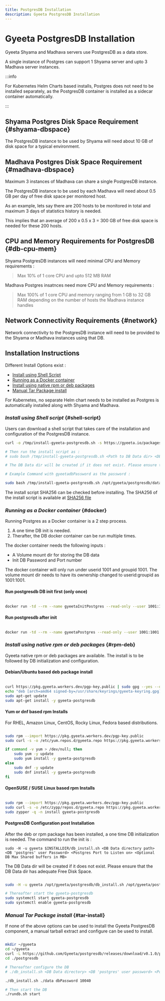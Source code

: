 ```yaml
---
title: PostgresDB Installation
description: Gyeeta PostgresDB Installation
---
```


# Gyeeta PostgresDB Installation

Gyeeta Shyama and Madhava servers use PostgresDB as a data store.

A single instance of Postgres can support 1 Shyama server and upto 3 Madhava server instances.

:::info

For Kubernetes Helm Charts based installs, Postgres does not need to be installed separately, as the PostgresDB
container is installed as a sidecar container automatically.

:::

## Shyama Postgres Disk Space Requirement {#shyama-dbspace}

The PostgresDB instance to be used by Shyama will need about 10 GB of disk space for a typical environment.

## Madhava Postgres Disk Space Requirement {#madhava-dbspace}

Maximum 3 instances of Madhava can share a single PostgresDB instance.

The PostgresDB instance to be used by each Madhava will need about 0.5 GB per day of free disk space per monitored host.

As an example, lets say there are 200 hosts to be monitored in total and maximum 3 days of statistics history is needed. 

This implies that an average of 200 x 0.5 x 3 = 300 GB of free disk space is needed for these 200 hosts.


## CPU and Memory Requirements for PostgresDB {#db-cpu-mem}

Shyama PostgresDB instances will need minimal CPU and Memory requirements :

> Max 10% of 1 core CPU and upto 512 MB RAM

Madhava Postgres insatnces need more CPU and Memory requirements :

> Max 100% of 1 core CPU and memory ranging from 1 GB to 32 GB RAM depending on the number of hosts the Madhava instance handles


## Network Connectivity Requirements {#network}

Network connectivity to the PostgresDB instance will need to be provided to the Shyama or Madhava instances using that DB.

## Installation Instructions

Different Install Options exist :

- [Install using Shell Script](#shellscript)
- [Running as a Docker container](#docker)
- [Install using native rpm or deb packages](#rpm-deb)
- [Manual Tar Package install](#tar-install)

For Kubernetes, no separate Helm chart needs to be installed as Postgres is automatically installed along with Shyama and Madhava.

### *Install using Shell script* {#shell-script}

Users can download a shell script that takes care of the installation and configuration of the PostgresDB instance.

```bash
curl -o /tmp/install-gyeeta-postgresdb.sh -s https://gyeeta.io/packages/install-gyeeta-postgresdb.sh

# Then run the install script as : 
# sudo bash /tmp/install-gyeeta-postgresdb.sh <Path to DB Data dir> <DB 'postgres' user Password> <Postgres Port to Listen on> <Optional DB Max Memory Shared buffers in MB>

# The DB Data dir will be created if it does not exist. Please ensure that the DB Data dir has adequate Free Disk Space.

# Example Command with gyeetadbPassword as the password :

sudo bash /tmp/install-gyeeta-postgresdb.sh /opt/gyeeta/postgresdb/data gyeetadbPassword 10040

```

The install script SHA256 can be checked before installing. The SHA256 of the install script is available at [SHA256 file](https://gyeeta.io/packages/install-gyeeta-postgresdb.sh.sum)

### *Running as a Docker container* {#docker}

Running Postgres as a Docker container is a 2 step process. 

1. A one time DB init is needed.
2. Therafter, the DB docker container can be run multiple times.

The docker container needs the following inputs :

- A Volume mount dir for storing the DB data
- Init DB Password and Port number

The docker container will only run under userid 1001 and groupid 1001. The volume mount dir needs to have its ownership
changed to userid:groupid as 1001:1001.

#### Run postgresdb DB init first (only once)

```bash title="Example Docker Init Command"

docker run -td --rm --name gyeetaInitPostgres --read-only --user 1001:1001 -v /opt/gyeeta/dbdata:/dbdata --env CFG_POSTGRES_PASSWORD=gyeetadbPassword --env CFG_POSTGRES_PORT=10040 ghcr.io/gyeeta/postgresdb --initdb

```

#### Run postgresdb after init

```bash title="Example Docker Command After Init"

docker run -td --rm --name gyeetaPostgres --read-only --user 1001:1001 -p 10040:10040 -v /opt/gyeeta/dbdata:/dbdata ghcr.io/gyeeta/postgresdb 

```

### *Install using native rpm or deb packages* {#rpm-deb}

Gyeeta native rpm or deb packages are available. The install is to be followed by DB initialization and configuration.

#### Debian/Ubuntu based deb package install

```bash

curl https://pkg.gyeeta.workers.dev/pgp-key.public | sudo gpg --yes --dearmor --output /usr/share/keyrings/gyeeta-keyring.gpg
echo "deb [arch=amd64 signed-by=/usr/share/keyrings/gyeeta-keyring.gpg] https://pkg.gyeeta.workers.dev/apt-repo stable main" | sudo tee /etc/apt/sources.list.d/gyeeta.list
sudo apt-get update
sudo apt-get install -y gyeeta-postgresdb

```

#### Yum or dnf based rpm Installs

For RHEL, Amazon Linux, CentOS, Rocky Linux, Fedora based distributions.

```bash

sudo rpm --import https://pkg.gyeeta.workers.dev/pgp-key.public
sudo curl -s -o /etc/yum.repos.d/gyeeta.repo https://pkg.gyeeta.workers.dev/rpm-repo/gyeeta.repo

if command -v yum > /dev/null; then 
	sudo yum -y update
	sudo yum install -y gyeeta-postgresdb
else
	sudo dnf -y update
	sudo dnf install -y gyeeta-postgresdb
fi	

```

#### OpenSUSE / SUSE Linux based rpm Installs

```bash

sudo rpm --import https://pkg.gyeeta.workers.dev/pgp-key.public
sudo curl -s -o /etc/zypp/repos.d/gyeeta.repo https://pkg.gyeeta.workers.dev/rpm-repo/gyeeta.repo
sudo zypper -q -n install gyeeta-postgresdb

```


#### PostgresDB Configuration post Installation

After the deb or rpm package has been installed, a one time DB initialization is needed. The command to
run the init is :

`sudo -H -u gyeeta $INSTALLDIR/db_install.sh <DB Data directory path> <DB 'postgres' user Password> <Postgres Port to Listen on> <Optional DB Max Shared buffers in MB>`

The DB Data dir will be created if it does not exist. Please ensure that the DB Data dir has adequate Free Disk Space.

```bash title="Example Configure Command"

sudo -H -u gyeeta /opt/gyeeta/postgresdb/db_install.sh /opt/gyeeta/postgresdb/data gyeetadbPassword 10040

# Thereafter start the gyeeta-postgresdb 
sudo systemctl start gyeeta-postgresdb
sudo systemctl enable gyeeta-postgresdb

```


### *Manual Tar Package install* {#tar-install}

If none of the above options can be used to install the Gyeeta PostgresDB component, a manual tarball extract and configure
can be used to install.

```bash title="Example Install Command"

mkdir ~/gyeeta
cd ~/gyeeta
curl -L https://github.com/Gyeeta/postgresdb/releases/download/v0.1.0/postgresdb.tar.gz | tar xzf -
cd ./postgresdb

# Thereafter configure the DB
# ./db_install.sh <DB Data directory> <DB 'postgres' user password> <Postgres Port to Listen on> <Optional DB Max Shared buffers in MB>

./db_install.sh ./data dbPassword 10040

# Then start the DB
./rundb.sh start

```

